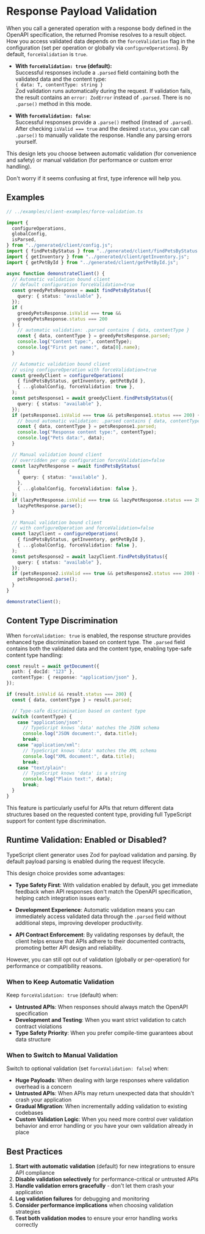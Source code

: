 # Response Payload Validation

When you call a generated operation with a response body defined in the OpenAPI
specification, the returned Promise resolves to a result object. How you access
validated data depends on the `forceValidation` flag in the configuration (set
per operation or globally via `configureOperations`). By default,
`forceValidation` is `true`.

- **With `forceValidation: true` (default):**  
  Successful responses include a `.parsed` field containing both the validated
  data and the content type:  
  `{ data: T, contentType: string }`  
  Zod validation runs automatically during the request. If validation fails, the
  result contains an `error: ZodError` instead of `.parsed`. There is no
  `.parse()` method in this mode.

- **With `forceValidation: false`:**  
  Successful responses provide a `.parse()` method (instead of `.parsed`). After
  checking `isValid === true` and the desired `status`, you can call `.parse()`
  to manually validate the response. Handle any parsing errors yourself.

This design lets you choose between automatic validation (for convenience and
safety) or manual validation (for performance or custom error handling).

Don't worry if it seems confusing at first, type inference will help you.

## Examples

```ts
// ../examples/client-examples/force-validation.ts

import {
  configureOperations,
  globalConfig,
  isParsed,
} from "../generated/client/config.js";
import { findPetsByStatus } from "../generated/client/findPetsByStatus.js";
import { getInventory } from "../generated/client/getInventory.js";
import { getPetById } from "../generated/client/getPetById.js";

async function demonstrateClient() {
  // Automatic validation bound client
  // default configuration forceValidation=true
  const greedyPetsResponse = await findPetsByStatus({
    query: { status: "available" },
  });
  if (
    greedyPetsResponse.isValid === true &&
    greedyPetsResponse.status === 200
  ) {
    // automatic validation: .parsed contains { data, contentType }
    const { data, contentType } = greedyPetsResponse.parsed;
    console.log("Content type:", contentType);
    console.log("First pet name:", data[0].name);
  }

  // Automatic validation bound client
  // using configureOperation with forceValidation=true
  const greedyClient = configureOperations(
    { findPetsByStatus, getInventory, getPetById },
    { ...globalConfig, forceValidation: true },
  );
  const petsResponse1 = await greedyClient.findPetsByStatus({
    query: { status: "available" },
  });
  if (petsResponse1.isValid === true && petsResponse1.status === 200) {
    // bound automatic validation: .parsed contains { data, contentType }
    const { data, contentType } = petsResponse1.parsed;
    console.log("Response content type:", contentType);
    console.log("Pets data:", data);
  }

  // Manual validation bound client
  // overridden per op configuration forceValidation=false
  const lazyPetResponse = await findPetsByStatus(
    {
      query: { status: "available" },
    },
    { ...globalConfig, forceValidation: false },
  );
  if (lazyPetResponse.isValid === true && lazyPetResponse.status === 200) {
    lazyPetResponse.parse();
  }

  // Manual validation bound client
  // with configureOperation and forceValidation=false
  const lazyClient = configureOperations(
    { findPetsByStatus, getInventory, getPetById },
    { ...globalConfig, forceValidation: false },
  );
  const petsResponse2 = await lazyClient.findPetsByStatus({
    query: { status: "available" },
  });
  if (petsResponse2.isValid === true && petsResponse2.status === 200) {
    petsResponse2.parse();
  }
}

demonstrateClient();
```

## Content Type Discrimination

When `forceValidation: true` is enabled, the response structure provides
enhanced type discrimination based on content type. The `.parsed` field contains
both the validated data and the content type, enabling type-safe content type
handling:

```ts
const result = await getDocument({
  path: { docId: "123" },
  contentType: { response: "application/json" },
});

if (result.isValid && result.status === 200) {
  const { data, contentType } = result.parsed;

  // Type-safe discrimination based on content type
  switch (contentType) {
    case "application/json":
      // TypeScript knows 'data' matches the JSON schema
      console.log("JSON document:", data.title);
      break;
    case "application/xml":
      // TypeScript knows 'data' matches the XML schema
      console.log("XML document:", data.title);
      break;
    case "text/plain":
      // TypeScript knows 'data' is a string
      console.log("Plain text:", data);
      break;
  }
}
```

This feature is particularly useful for APIs that return different data
structures based on the requested content type, providing full TypeScript
support for content type discrimination.

## Runtime Validation: Enabled or Disabled?

TypeScript client generator uses Zod for payload validation and parsing. By
default payload parsing is enabled during the request lifecycle.

This design choice provides some advantages:

- **Type Safety First**: With validation enabled by default, you get immediate
  feedback when API responses don't match the OpenAPI specification, helping
  catch integration issues early.

- **Development Experience**: Automatic validation means you can immediately
  access validated data through the `.parsed` field without additional steps,
  improving developer productivity.

- **API Contract Enforcement**: By validating responses by default, the client
  helps ensure that APIs adhere to their documented contracts, promoting better
  API design and reliability.

However, you can still opt out of validation (globally or per-operation) for
performance or compatibility reasons.

### When to Keep Automatic Validation

Keep `forceValidation: true` (default) when:

- **Untrusted APIs**: When responses should always match the OpenAPI
  specification
- **Development and Testing**: When you want strict validation to catch contract
  violations
- **Type Safety Priority**: When you prefer compile-time guarantees about data
  structure

### When to Switch to Manual Validation

Switch to optional validation (set `forceValidation: false`) when:

- **Huge Payloads**: When dealing with large responses where validation overhead
  is a concern
- **Untrusted APIs**: When APIs may return unexpected data that shouldn't crash
  your application
- **Gradual Migration**: When incrementally adding validation to existing
  codebases
- **Custom Validation Logic**: When you need more control over validation
  behavior and error handling or you have your own validation already in place

## Best Practices

1. **Start with automatic validation** (default) for new integrations to ensure
   API compliance
2. **Disable validation selectively** for performance-critical or untrusted APIs
3. **Handle validation errors gracefully** - don't let them crash your
   application
4. **Log validation failures** for debugging and monitoring
5. **Consider performance implications** when choosing validation strategies
6. **Test both validation modes** to ensure your error handling works correctly
